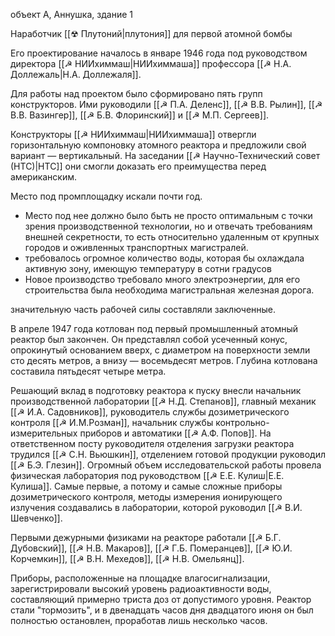 объект А, Аннушка, здание 1

Наработчик [[☢ Плутоний|плутония]] для первой атомной бомбы

Его проектирование началось в январе 1946 года под руководством директора [[☭ НИИхиммаш|НИИхиммаша]] профессора [[☭ Н.А. Доллежаль|Н.А. Доллежаля]].

Для работы над проектом было сформировано пять групп конструкторов. Ими руководили [[☭ П.А. Деленс]], [[☭ В.В. Рылин]], [[☭ В.В. Вазингер]], [[☭ Б.В. Флоринский]] и [[☭ М.П. Сергеев]].

Конструкторы [[☭ НИИхиммаш|НИИхиммаша]] отвергли горизонтальную компоновку атомного реактора и предложили свой вариант — вертикальный. На заседании [[☭ Научно-Технический совет (НТС)|НТС]] они смогли доказать его преимущества перед американским.


Место под промплощадку искали почти год.

- Место под нее должно было быть не просто оптимальным с точки зрения производственной технологии, но и отвечать требованиям внешней секретности, то есть относительно удаленным от крупных городов и оживленных транспортных магистралей.
- требовалось огромное количество воды, которая бы охлаждала активную зону, имеющую температуру в сотни градусов
- Новое производство требовало много электроэнергии, для его строительства была необходима магистральная железная дорога.


значительную часть рабочей силы составляли заключенные. 


В апреле 1947 года котлован под первый промышленный атомный реактор был закончен. Он представлял собой усеченный конус, опрокинутый основанием вверх, с диаметром на поверхности земли сто десять метров, а внизу — восемьдесят метров. Глубина котлована составила пятьдесят четыре метра.


Решающий вклад в подготовку реактора к пуску внесли начальник производственной лаборатории [[☭ Н.Д. Степанов]], главный механик [[☭ И.А. Садовников]], руководитель службы дозиметрического контроля [[☭ И.М.Розман]], начальник службы контрольно-измерительных приборов и автоматики [[☭ А.Ф. Попов]]. На ответственном посту руководителя отделения загрузки реактора трудился [[☭ С.Н. Вьюшкин]], отделением готовой продукции руководил [[☭ Б.Э. Глезин]]. Огромный объем исследовательской работы провела физическая лаборатория под руководством [[☭ Е.Е. Кулиш|Е.Е. Кулиша]]. Самые первые, а потому и самые сложные приборы дозиметрического контроля, методы измерения ионирующего излучения создавались в лаборатории, которой руководил [[☭ В.И. Шевченко]].

Первыми дежурными физиками на реакторе работали [[☭ Б.Г. Дубовский]], [[☭ Н.В. Макаров]], [[☭ Г.Б. Померанцев]], [[☭ Ю.И. Корчемкин]], [[☭ В.Н. Мехедов]], [[☭ Н.В. Омельянц]].


Приборы, расположенные на площадке влагосигнализации, зарегистрировали высокий уровень радиоактивности воды, составляющий примерно триста доз от допустимого уровня. Реактор стали "тормозить", и в двенадцать часов дня двадцатого июня он был полностью остановлен, проработав лишь несколько часов.